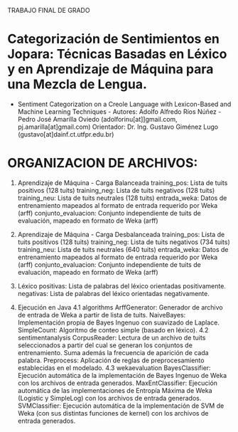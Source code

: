 
TRABAJO FINAL DE GRADO
# Categorización de Sentimientos en Jopara: Técnicas Basadas en Léxico y en Aprendizaje de Máquina para una Mezcla de Lengua.
- Sentiment Categorization on a Creole Language with Lexicon-Based and Machine Learning Techniques -
Autores: Adolfo Alfredo Ríos Núñez - Pedro José Amarilla Oviedo (adolforinu[at]]gmail.com, pj.amarilla[at]gmail.com)
Orientador: Dr. Ing. Gustavo Giménez Lugo (gustavo[at]dainf.ct.utfpr.edu.br)

# ORGANIZACION DE ARCHIVOS:

1. Aprendizaje de Máquina - Carga Balanceada
	training_pos: Lista de tuits positivos (128 tuits)
	training_neg: Lista de tuits negativos (128 tuits)
	training_neu: Lista de tuits neutrales (128 tuits)
	entrada_weka: Datos de entrenamiento mapeados al formato de entrada requerido por Weka (arff)
	conjunto_evaluacion: Conjunto independiente de tuits de evaluación, mapeado en formato de Weka (arff)
	
2. Aprendizaje de Máquina - Carga Desbalanceada
	training_pos: Lista de tuits positivos (128 tuits)
	training_neg: Lista de tuits negativos (734 tuits)
	training_neu: Lista de tuits neutrales (640 tuits)
	entrada_weka: Datos de entrenamiento mapeados al formato de entrada requerido por Weka (arff)
	conjunto_evaluacion: Conjunto independiente de tuits de evaluación, mapeado en formato de Weka (arff)
	
3. Léxico
	positivas: Lista de palabras del léxico orientadas positivamente.
	negativas: Lista de palabras del léxico orientadas negativamente.
	
4. Ejecución en Java
	4.1 algorithms
		ArffGenerator: Generador de archivo de entrada de Weka a partir de lista de tuits.
		NaiveBayes: Implementación propia de Bayes Ingenuo con suavizado de Laplace.
		SimpleCount: Algoritmo de conteo simple (basado en léxico).
	4.2 sentimentanalysis
		CorpusReader: Lectura de un archivo de tuits seleccionados a partir del cual se generan los conjuntos de entrenamiento. Suma además la frecuencia de aparición de cada palabra.
		Preprocess: Aplicación de reglas de preprocesamiento establecidas en el modelado.
	4.3 wekaevaluation
		BayesClassifier: Ejecución automática de la implementación de Bayes Ingenuo de Weka con los archivos de entrada generados.
		MaxEntClassifier: Ejecución automática de las implementaciones de Entropía Máxima de Weka (Logistic y SimpleLog) con los archivos de entrada generados.
		SVMClassifier: Ejecución automática de la implementación de SVM de Weka (con sus distintas funciones de kernel) con los archivos de entrada generados.

